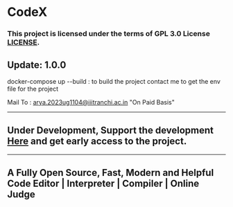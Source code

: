 # CodeX

### This project is licensed under the terms of GPL 3.0 License [LICENSE](LICENSE).

## Update: 1.0.0
docker-compose up --build : to build the project
contact me to get the env file for the project

Mail To : arya.2023ug1104@iiitranchi.ac.in
"On Paid Basis"

---
## Under Development, Support the development [Here](https://buymeacoffee.com/aryasingh) and get early access to the project.
---
A Fully Open Source, Fast, Modern and Helpful 
Code Editor | Interpreter | Compiler | Online Judge 
---